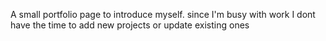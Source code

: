 A small portfolio page to introduce myself. since I'm busy with work I dont have the time to add new projects or update existing ones
